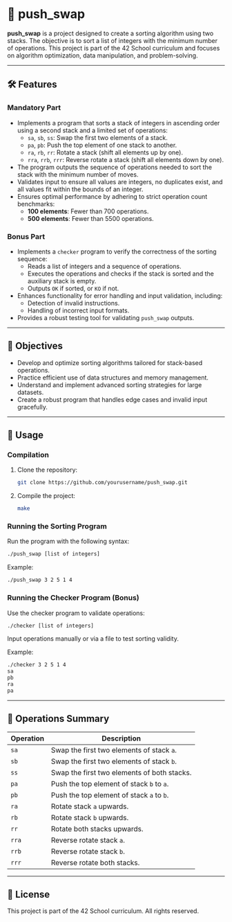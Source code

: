 # 🔄 push_swap

**push_swap** is a project designed to create a sorting algorithm using two stacks. The objective is to sort a list of integers with the minimum number of operations. This project is part of the 42 School curriculum and focuses on algorithm optimization, data manipulation, and problem-solving.

---

## 🛠️ Features

### **Mandatory Part**
- Implements a program that sorts a stack of integers in ascending order using a second stack and a limited set of operations:
  - `sa`, `sb`, `ss`: Swap the first two elements of a stack.
  - `pa`, `pb`: Push the top element of one stack to another.
  - `ra`, `rb`, `rr`: Rotate a stack (shift all elements up by one).
  - `rra`, `rrb`, `rrr`: Reverse rotate a stack (shift all elements down by one).
- The program outputs the sequence of operations needed to sort the stack with the minimum number of moves.
- Validates input to ensure all values are integers, no duplicates exist, and all values fit within the bounds of an integer.
- Ensures optimal performance by adhering to strict operation count benchmarks:
  - **100 elements**: Fewer than 700 operations.
  - **500 elements**: Fewer than 5500 operations.

### **Bonus Part**
- Implements a `checker` program to verify the correctness of the sorting sequence:
  - Reads a list of integers and a sequence of operations.
  - Executes the operations and checks if the stack is sorted and the auxiliary stack is empty.
  - Outputs `OK` if sorted, or `KO` if not.
- Enhances functionality for error handling and input validation, including:
  - Detection of invalid instructions.
  - Handling of incorrect input formats.
- Provides a robust testing tool for validating `push_swap` outputs.

---

## 🎯 Objectives

- Develop and optimize sorting algorithms tailored for stack-based operations.
- Practice efficient use of data structures and memory management.
- Understand and implement advanced sorting strategies for large datasets.
- Create a robust program that handles edge cases and invalid input gracefully.

---

## 🚀 Usage

### Compilation
1. Clone the repository:
   ```bash
   git clone https://github.com/yourusername/push_swap.git
   ```
2. Compile the project:
   ```bash
   make
   ```

### Running the Sorting Program
Run the program with the following syntax:
```bash
./push_swap [list of integers]
```
Example:
```bash
./push_swap 3 2 5 1 4
```

### Running the Checker Program (Bonus)
Use the checker program to validate operations:
```bash
./checker [list of integers]
```
Input operations manually or via a file to test sorting validity.

Example:
```bash
./checker 3 2 5 1 4
sa
pb
ra
pa
```

---

## 📝 Operations Summary

| Operation | Description                                 |
|-----------|---------------------------------------------|
| `sa`      | Swap the first two elements of stack `a`.   |
| `sb`      | Swap the first two elements of stack `b`.   |
| `ss`      | Swap the first two elements of both stacks. |
| `pa`      | Push the top element of stack `b` to `a`.   |
| `pb`      | Push the top element of stack `a` to `b`.   |
| `ra`      | Rotate stack `a` upwards.                  |
| `rb`      | Rotate stack `b` upwards.                  |
| `rr`      | Rotate both stacks upwards.                |
| `rra`     | Reverse rotate stack `a`.                  |
| `rrb`     | Reverse rotate stack `b`.                  |
| `rrr`     | Reverse rotate both stacks.                |

---

## 📜 License

This project is part of the 42 School curriculum. All rights reserved.

